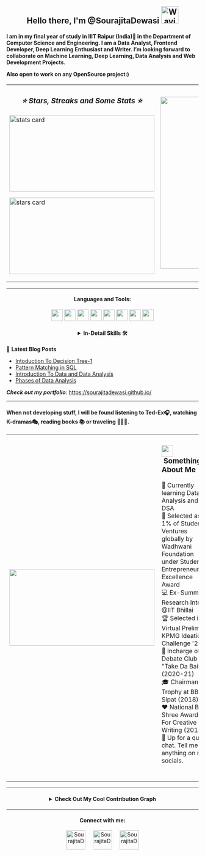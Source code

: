 <h2 align="center"> Hello there, I'm @SourajitaDewasi <img src="https://raw.githubusercontent.com/nixin72/nixin72/master/wave.gif" alt="Waving hand animated gif"
         height="45"
         width="45" /></h2>
  
<h4>
I am in my final year of study in IIIT Raipur (India)📍 in the Department of Computer Science and Engineering. I am a Data Analyst, Frontend Developer, Deep Learning Enthusiast and Writer. I’m looking forward to collaborate on Machine Learning, Deep Learning, Data Analysis and Web Development Projects. 


Also open to work on any OpenSource project:)
</h4>
<table border = "0">
         <tr>
                  <td><h3 align = "center"><i> ⭐ Stars, Streaks and Some Stats ⭐ </i></h3>
                        <p><img align="center" alt= "stats card" height="200px" width="380" src="https://github-readme-streak-stats.herokuapp.com/?user=SourajitaDewasi&theme=radical"/> </p>
                   <p><img alt = "stars card" height="200px" width="380" src="https://github-readme-stats.vercel.app/api?username=SourajitaDewasi&count_private=true&theme=radical&show_icons=true" /></p>
                  </td>
               <td>
              <p>
              <img height="450" width="470" src="https://data.whicdn.com/images/222319615/original.gif" /> </a>
              </p>
                  </td>
           </tr>
    </table>
 
 <hr>
<h4 align="center">Languages and Tools: </h1>
<p align="center">
<div align="center">
  <img src = 'https://github.com/MarikIshtar007/MarikIshtar007/blob/master/images/c-original.svg' width='30'/> <img src = 'https://github.com/MarikIshtar007/MarikIshtar007/blob/master/images/cpp.svg' width='30'/> <img src = 'https://github.com/MarikIshtar007/MarikIshtar007/blob/master/images/python2.png' height='30'/>  <img src = 'https://github.com/MarikIshtar007/MarikIshtar007/blob/master/images/html.svg' width='30'/> <img src = 'https://github.com/MarikIshtar007/MarikIshtar007/blob/master/images/css.svg' width='30'/> <img src = 'https://github.com/MarikIshtar007/MarikIshtar007/blob/master/images/java.svg' width='30'/> <img src = 'https://github.com/MarikIshtar007/MarikIshtar007/blob/master/images/sql.svg' width='30'/> <img src = 'https://github.com/MarikIshtar007/MarikIshtar007/blob/master/images/git.svg' width='30'/>
</div>

<h4 align="center">
<details close>
         <summary align="center"> In-Detail Skills 🛠️</summary></p>

| Programming Languages | Frontend | Databases | Operating Systems | IDE | Tools & Software |
| --- | --- | --- | --- | --- | --- |
| ![C](https://img.shields.io/badge/-C-05122A?style=flat&logoColor=A8B9CC) | ![HTML](https://img.shields.io/badge/-HTML-05122A?style=flat&logo=HTML5) | ![Sqlite](https://img.shields.io/badge/sqlite-%2307405e.svg?style=flat&logo=sqlite&logoColor=white) | ![Windows](https://img.shields.io/badge/Windows-0078D6?logo=windows&logoColor=white) | ![Eclipse](https://img.shields.io/badge/-Eclipse-05122A?style=flat&logo=eclipse-ide&logoColor=2C2255) | ![Notepad](https://img.shields.io/badge/Notepad++-90E59A.svg?logo=notepad%2B%2B&logoColor=black) | 
| ![C++](https://img.shields.io/badge/-C++-05122A?style=flat&logo=C%2B%2B&logoColor=00599C) | ![CSS](https://img.shields.io/badge/-CSS-05122A?style=flat&logo=CSS3&logoColor=1572B6) | ![MySQL](https://img.shields.io/badge/mysql-%2300f.svg?style=flat&logo=mysql&logoColor=white) | ![Ubuntu](https://img.shields.io/badge/Ubuntu-E95420?style=flat-square&logo=ubuntu&logoColor=white) | ![Visual Studio Code](https://img.shields.io/badge/-Visual%20Studio%20Code-05122A?style=flat&logo=visual-studio-code&logoColor=007ACC) | ![Sublime](https://img.shields.io/badge/Sublime_text-%23575757.svg?logo=sublime-text&logoColor=important) 
| ![Java](https://img.shields.io/badge/-Java-05122A?style=flat&logo=Java&logoColor=FFA518) | ![Bootstrap](https://img.shields.io/badge/-Bootstrap-05122A?style=flat&logo=bootstrap&logoColor=563D7C) | ![Oracle](https://img.shields.io/badge/Oracle-F80000?style=flat&logo=oracle&logoColor=white) | | ![NetBeans IDE](https://img.shields.io/badge/NetBeansIDE-1B6AC6.svg?style=flat&logo=apache-netbeans-ide&logoColor=white) | ![Overleaf](https://img.shields.io/badge/Overleaf-47A141?style=flat&logo=Overleaf&logoColor=white)  
| ![Python](https://img.shields.io/badge/-Python-05122A?style=flat&logo=python) | | | | ![Intellij](https://img.shields.io/badge/IntelliJ&nbsp;IDEA-000000.svg?logo=intellij-idea&logoColor=white) | ![Git](https://img.shields.io/badge/-Git-05122A?style=flat&logo=git)
| | | | | | ![GitHub](https://img.shields.io/badge/-GitHub-05122A?style=flat&logo=github)
| | | | | | ![Colab](https://img.shields.io/badge/Colab-F9AB00?style=flat&logo=googlecolab&color=525252)

</details>
</h4>
</hr>


📕 **Latest Blog Posts**
<!-- BLOG-POST-LIST:START -->
- [ Intoduction To Decision Tree-1](https://sourajitad.hashnode.dev/introduction-to-decision-trees-part-1)
- [ Pattern Matching in SQL ]( https://sourajitad.hashnode.dev/pattern-matching-in-sql )
- [ Introduction To Data and Data Analysis ]( https://sourajitad.hashnode.dev/introduction-to-data-and-data-analysis )
- [ Phases of Data Analysis ]( https://sourajitad.hashnode.dev/phases-of-data-analysis )
<!-- BLOG-POST-LIST:END -->

***Check out my portfolio***: https://sourajitadewasi.github.io/ 
<hr>
<table border="0">
<tr><h4> When not developing stuff, I will be found listening to Ted-Ex🎧, watching K-dramas🎭, reading books 📚 or traveling 🚵🏾‍♂️. </h4>
 <td><img align="left" height = "200px" width="380" src="https://github-readme-stats.vercel.app/api/top-langs?username=SourajitaDewasi&langs_count=5&theme=radical" /> </td>       
<td>          
         <h3><img src="https://media.giphy.com/media/ObNTw8Uzwy6KQ/giphy.gif" width="30">&nbsp;Something About Me </h3>
📔   Currently learning Data Analysis and DSA <br> 
🥇   Selected as 1% of Student Ventures globally by Wadhwani Foundation under Student Entrepreneurship Excellence Award<br>
💻   Ex-Summer Research Intern @IIT Bhillai<br> 
🏆   Selected in Virtual Prelims of KPMG Ideation Challenge '21<br> 
🎤   Incharge of Debate Club "Take Da Bait"(2020-21) <br>
🎓   Chairman's Trophy at BBPS Sipat (2018) <br> 
❤️   National Bal Shree Awardee For Creative Writing (2015)<br> 
💭   Up for a quick chat. Tell me anything on my socials. <br> 

</hr>
<br><br>
    </td>
  </tr>
</table>
<hr>
<h4 align="center">
<details close>
<summary align="center">Check Out My Cool Contribution Graph</summary>
<img src="https://activity-graph.herokuapp.com/graph?username=SourajitaDewasi&theme=radical"/>
</details>
</h4>
</hr>

<hr>
<h4 align="center">Connect with me:</h4>
<p align="center">
<a href="https://twitter.com/SourajitaD" target="blank"><img align="center" src="https://cdn-icons-png.flaticon.com/512/124/124021.png" alt="SourajitaD" height="50" width="50" /></a> &nbsp;&nbsp;&nbsp;
<a href="https://www.linkedin.com/in/sourajita-dewasi-52b3b4193/" target="blank"><img align="center" src="https://cdn-icons-png.flaticon.com/512/174/174857.png" alt="SourajitaD" height="50" width="50" /></a>&nbsp;&nbsp;&nbsp;&nbsp;
<a href="https://www.yourquote.in/sourajita-d-smae/quotes" target="blank"><img align="center" src="https://www.yourquote.in/icon512.png" alt="SourajitaD" height="50" width="50" /></a>
</p>
</hr>

<!---
SourajitaDewasi/SourajitaDewasi is a ✨ special ✨ repository because its `README.md` (this file) appears on your GitHub profile.
You can click the Preview link to take a look at your changes.
--->
